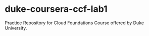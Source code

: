 # duke-coursera-ccf-lab1
Practice Repository for Cloud Foundations Course offered by Duke University.

